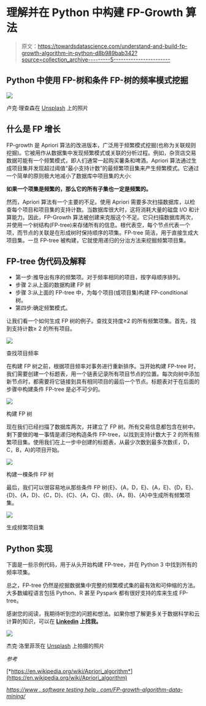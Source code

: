 # 理解并在 Python 中构建 FP-Growth 算法

> 原文：<https://towardsdatascience.com/understand-and-build-fp-growth-algorithm-in-python-d8b989bab342?source=collection_archive---------5----------------------->

## Python 中使用 FP-树和条件 FP-树的频率模式挖掘

![](img/63f30587310fac1033530a44f2c4c42b.png)

卢克·理查森在 [Unsplash](https://unsplash.com?utm_source=medium&utm_medium=referral) 上的照片

## 什么是 FP 增长

FP-growth 是 Apriori 算法的改进版本，广泛用于频繁模式挖掘(也称为关联规则挖掘)。它被用作从数据集中发现频繁模式或关联的分析过程。例如，杂货店交易数据可能有一个频繁模式，即人们通常一起购买薯条和啤酒。Apriori 算法通过生成项目集并发现超过阈值“最小支持计数”的最频繁项目集来产生频繁模式。它通过一个简单的原则极大地减小了数据库中项目集的大小:

**如果一个项集是频繁的，那么它的所有子集也一定是频繁的。**

然而，Apriori 算法有一个主要的不足。使用 Apriori 需要多次扫描数据库，以检查每个项目和项目集的支持计数。当数据库很大时，这将消耗大量的磁盘 I/O 和计算能力。因此，FP-Growth 算法被创建来克服这个不足。它只扫描数据库两次，并使用一个树结构(FP-tree)来存储所有的信息。根代表空，每个节点代表一个项，而节点的关联是在形成树时保持顺序的项集。FP-tree 简洁，用于直接生成大项目集。一旦 FP-tree 被构建，它就使用递归的分治方法来挖掘频繁项目集。

## FP-tree 伪代码及解释

*   第一步:推导出有序的频繁项。对于频率相同的项目，按字母顺序排列。
*   步骤 2:从上面的数据构建 FP 树
*   步骤 3:从上面的 FP-tree 中，为每个项目(或项目集)构建 FP-conditional 树。
*   第四步:确定频繁模式。

让我们看一个如何生成 FP 树的例子。查找支持度≥2 的所有频繁项集。首先，找到支持计数≥ 2 的所有项目。

![](img/9d6f68fe6719ec822d4f24747a09fa6e.png)

查找项目频率

在构建 FP 树之前，根据项目频率对事务进行重新排序。当开始构建 FP-tree 时，我们需要创建一个标题表，用一个链表记录所有项目节点的位置。每次向树中添加新节点时，都需要将它链接到具有相同项目的最后一个节点。标题表对于在后面的步骤中构建条件 FP-tree 是必不可少的。

![](img/1fcc2ec340b0a1d7137968cd0e86f96b.png)

构建 FP 树

现在我们已经扫描了数据库两次，并建立了 FP 树。所有交易信息都包含在树中。剩下要做的唯一事情是递归地构造条件 FP-tree，以找到支持计数大于 2 的所有频繁项目集。使用我们在上一步中创建的标题表，从最少次数到最多次数(E，D，C，B，A)的项目开始。

![](img/562e281459e167edf5fdb666e9a72cb3.png)

构建一棵条件 FP 树

最后，我们可以很容易地从那些条件 FP 树{E}、{A，D，E}、{A，E}、{D，E}、{D}、{A，D}、{C，D}、{C}、{A，C}、{B}、{A，B}、{A}中生成所有频繁项集。

![](img/baf8dbfc7423a6dfc0232aa5b5c9b772.png)

生成频繁项目集

## Python 实现

下面是一些示例代码，用于从头开始构建 FP-tree，并在 Python 3 中找到所有的频率项集。

总之，FP-tree 仍然是挖掘数据集中完整的频繁模式集的最有效和可伸缩的方法。大多数编程语言包括 Python、R 甚至 Pyspark 都有很好支持的库来生成 FP-tree。

感谢您的阅读，我期待听到您的问题和想法。如果你想了解更多关于数据科学和云计算的知识，可以在 [**Linkedin**](https://www.linkedin.com/in/andrewngai9255/) **上找我。**

![](img/0200ce5dc353a74861a5649e6025af42.png)

杰克·洛里菲茨在 [Unsplash](https://unsplash.com?utm_source=medium&utm_medium=referral) 上拍摄的照片

*参考*

[*https://en.wikipedia.org/wiki/Apriori_algorithm*](https://en.wikipedia.org/wiki/Apriori_algorithm)

[*https://www . software testing help . com/FP-growth-algorithm-data-mining/*](https://www.softwaretestinghelp.com/fp-growth-algorithm-data-mining/)